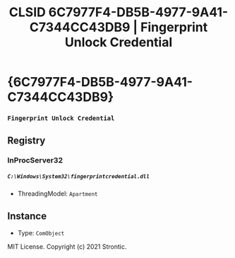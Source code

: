 ﻿---
title: "CLSID 6C7977F4-DB5B-4977-9A41-C7344CC43DB9 | Fingerprint Unlock Credential"
excerpt: What is COM-Object CLSID 6C7977F4-DB5B-4977-9A41-C7344CC43DB9?
---

# {6C7977F4-DB5B-4977-9A41-C7344CC43DB9}

### `Fingerprint Unlock Credential`

## Registry


### InProcServer32

##### `C:\Windows\System32\fingerprintcredential.dll`
* ThreadingModel: `Apartment`

## Instance

* Type: `ComObject`

MIT License. Copyright (c) 2021 Strontic.



